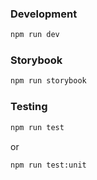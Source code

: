 ### Development

```bash
npm run dev
```

### Storybook

```bash
npm run storybook
```

### Testing

```bash
npm run test
```

or

```bash
npm run test:unit
```
